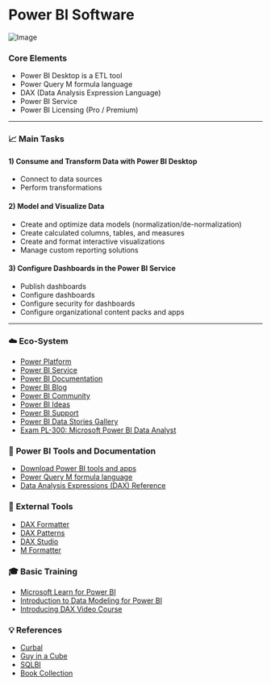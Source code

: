 # Power BI Software

![Image](https://github.com/ih-datapt-mad/dataptmad0223_lessons/blob/main/m2/img/pbi_logo.png)


### __Core Elements__
- Power BI Desktop is a ETL tool
- Power Query M formula language
- DAX (Data Analysis Expression Language)
- Power BI Service
- Power BI Licensing (Pro / Premium)

---

### :chart_with_upwards_trend: __Main Tasks__

#### __1) Consume and Transform Data with Power BI Desktop__
- Connect to data sources
- Perform transformations

#### __2) Model and Visualize Data__
- Create and optimize data models (normalization/de-normalization)
- Create calculated columns, tables, and measures
- Create and format interactive visualizations
- Manage custom reporting solutions

#### __3) Configure Dashboards in the Power BI Service__
- Publish dashboards
- Configure dashboards
- Configure security for dashboards
- Configure organizational content packs and apps

---

### :cloud: __Eco-System__
- [Power Platform](https://www.microsoft.com/en-us/power-platform)
- [Power BI Service](https://app.powerbi.com)
- [Power BI Documentation](https://learn.microsoft.com/en-us/power-bi/) 
- [Power BI Blog](https://powerbi.microsoft.com/en-us/blog/) 
- [Power BI Community](https://community.fabric.microsoft.com/t5/Power-BI-forums/ct-p/powerbi)
- [Power BI Ideas](https://ideas.fabric.microsoft.com/)
- [Power BI Support](https://support.fabric.microsoft.com/en-us/support/)
- [Power BI Data Stories Gallery](https://community.fabric.microsoft.com/t5/Data-Stories-Gallery/bd-p/DataStoriesGallery)
- [Exam PL-300: Microsoft Power BI Data Analyst](https://docs.microsoft.com/en-us/certifications/exams/pl-300)


### :bookmark_tabs: __Power BI Tools and Documentation__
- [Download Power BI tools and apps](https://powerbi.microsoft.com/en-us/downloads/)
- [Power Query M formula language](https://docs.microsoft.com/en-us/powerquery-m/power-query-m-function-reference)
- [Data Analysis Expressions (DAX) Reference](https://docs.microsoft.com/en-us/dax/dax-function-reference)


### :wrench: __External Tools__ 
- [DAX Formatter](http://www.daxformatter.com/)
- [DAX Patterns](https://www.daxpatterns.com/patterns/)
- [DAX Studio](https://daxstudio.org/)
- [M Formatter](https://www.powerqueryformatter.com/formatter)


### :mortar_board: __Basic Training__
- [Microsoft Learn for Power BI](https://docs.microsoft.com/en-us/learn/powerplatform/power-bi)
- [Introduction to Data Modeling for Power BI](https://www.sqlbi.com/p/introduction-to-data-modeling-for-power-bi-video-course/)
- [Introducing DAX Video Course](https://www.sqlbi.com/p/introducing-dax-video-course/)


### :bulb: __References__
- [Curbal](https://www.youtube.com/channel/UCJ7UhloHSA4wAqPzyi6TOkw/videos)
- [Guy in a Cube](https://www.youtube.com/channel/UCFp1vaKzpfvoGai0vE5VJ0w/videos)
- [SQLBI](https://www.youtube.com/user/sqlbitv/videos)
- [Book Collection](http://www.potacho.com/files/pbi/pbi_books.rar)